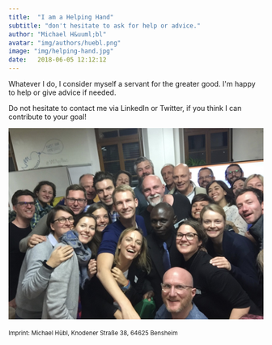 ```yaml
---
title:  "I am a Helping Hand"
subtitle: "don't hesitate to ask for help or advice."
author: "Michael H&uuml;bl"
avatar: "img/authors/huebl.png"
image: "img/helping-hand.jpg"
date:   2018-06-05 12:12:12
---
```


Whatever I do, I consider myself a servant for the greater good. I'm happy to help or give advice if needed.

Do not hesitate to contact me via LinkedIn or Twitter, if you think I can contribute to your goal!

![Impact Week](img/posts/impact.jpg "Impact Week")

<small> Imprint: Michael H&uuml;bl, Knodener Straße 38, 64625 Bensheim </small>
